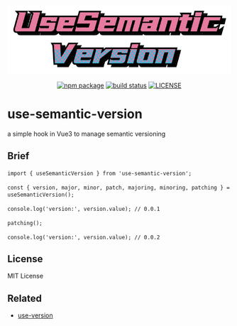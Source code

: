 <p align="center">
  <img width="555" alt="use-semantic-version" src="./docs/assets/logo.png">
</p>

<p align="center">
  <!-- npm version -->
  <a href="https://github.com/Lionad-Morotar/use-semantic-version"><img src="https://img.shields.io/npm/v/use-semantic-versions.svg" alt="npm package"></a>
  <!-- ci status -->
  <a href="https://github.com/Lionad-Morotar/use-semantic-version/actions/workflows/ci-on-release.yml"><img src="https://github.com/Lionad-Morotar/use-semantic-version/actions/workflows/ci-on-release.yml/badge.svg?branch=release" alt="build status"></a>
  <!-- license -->
  <a href="https://github.com/Lionad-Morotar/use-semantic-version/blob/main/LICENSE"><img src="https://img.shields.io/github/license/Lionad-Morotar/use-semantic-version" alt="LICENSE"></a>
</p>

# use-semantic-version

a simple hook in Vue3 to manage semantic versioning

## Brief

```vue
import { useSemanticVersion } from 'use-semantic-version';

const { version, major, minor, patch, majoring, minoring, patching } = useSemanticVersion();

console.log('version:', version.value); // 0.0.1

patching();

console.log('version:', version.value); // 0.0.2
```

## License

MIT License

## Related

* [use-version](https://www.npmjs.com/package/@hmans/use-version)
